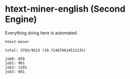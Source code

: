 # htext-miner-english (Second Engine)

Everything doing here is automated.

```
htext-miner

total: 3783/9523 (39.72487661451223%)

job0: 850
job1: 961
job2: 1291
job3: 681
```